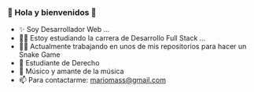 ### 🕺 Hola y bienvenidos 👋

- ✨ Soy Desarrollador Web ...
- 👨‍💻 Estoy estudiando la carrera de Desarrollo Full Stack ...
- 👷‍♂️ Actualmente trabajando en unos de mis repositorios para hacer un Snake Game
- 📖 Estudiante de Derecho
- 🎵 Músico y amante de la música
- 📫 Para contactarme: mariomass@gmail.com 

